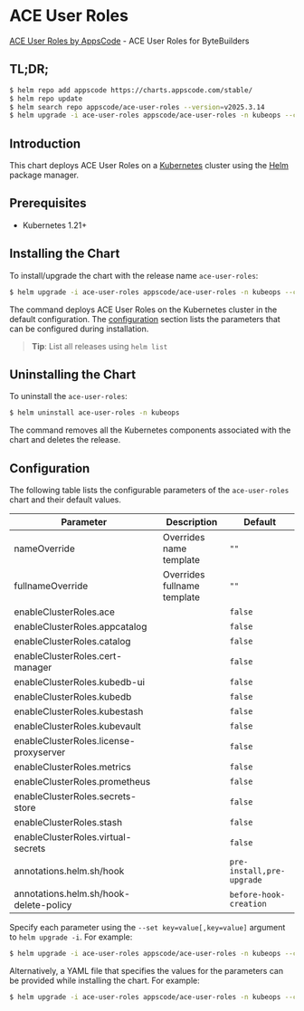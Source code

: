 # ACE User Roles

[ACE User Roles by AppsCode](https://github.com/kubeops/ui-server) - ACE User Roles for ByteBuilders

## TL;DR;

```bash
$ helm repo add appscode https://charts.appscode.com/stable/
$ helm repo update
$ helm search repo appscode/ace-user-roles --version=v2025.3.14
$ helm upgrade -i ace-user-roles appscode/ace-user-roles -n kubeops --create-namespace --version=v2025.3.14
```

## Introduction

This chart deploys ACE User Roles on a [Kubernetes](http://kubernetes.io) cluster using the [Helm](https://helm.sh) package manager.

## Prerequisites

- Kubernetes 1.21+

## Installing the Chart

To install/upgrade the chart with the release name `ace-user-roles`:

```bash
$ helm upgrade -i ace-user-roles appscode/ace-user-roles -n kubeops --create-namespace --version=v2025.3.14
```

The command deploys ACE User Roles on the Kubernetes cluster in the default configuration. The [configuration](#configuration) section lists the parameters that can be configured during installation.

> **Tip**: List all releases using `helm list`

## Uninstalling the Chart

To uninstall the `ace-user-roles`:

```bash
$ helm uninstall ace-user-roles -n kubeops
```

The command removes all the Kubernetes components associated with the chart and deletes the release.

## Configuration

The following table lists the configurable parameters of the `ace-user-roles` chart and their default values.

|               Parameter                |         Description         |               Default                |
|----------------------------------------|-----------------------------|--------------------------------------|
| nameOverride                           | Overrides name template     | <code>""</code>                      |
| fullnameOverride                       | Overrides fullname template | <code>""</code>                      |
| enableClusterRoles.ace                 |                             | <code>false</code>                   |
| enableClusterRoles.appcatalog          |                             | <code>false</code>                   |
| enableClusterRoles.catalog             |                             | <code>false</code>                   |
| enableClusterRoles.cert-manager        |                             | <code>false</code>                   |
| enableClusterRoles.kubedb-ui           |                             | <code>false</code>                   |
| enableClusterRoles.kubedb              |                             | <code>false</code>                   |
| enableClusterRoles.kubestash           |                             | <code>false</code>                   |
| enableClusterRoles.kubevault           |                             | <code>false</code>                   |
| enableClusterRoles.license-proxyserver |                             | <code>false</code>                   |
| enableClusterRoles.metrics             |                             | <code>false</code>                   |
| enableClusterRoles.prometheus          |                             | <code>false</code>                   |
| enableClusterRoles.secrets-store       |                             | <code>false</code>                   |
| enableClusterRoles.stash               |                             | <code>false</code>                   |
| enableClusterRoles.virtual-secrets     |                             | <code>false</code>                   |
| annotations.helm.sh/hook               |                             | <code>pre-install,pre-upgrade</code> |
| annotations.helm.sh/hook-delete-policy |                             | <code>before-hook-creation</code>    |


Specify each parameter using the `--set key=value[,key=value]` argument to `helm upgrade -i`. For example:

```bash
$ helm upgrade -i ace-user-roles appscode/ace-user-roles -n kubeops --create-namespace --version=v2025.3.14 --set annotations.helm.sh/hook=pre-install,pre-upgrade
```

Alternatively, a YAML file that specifies the values for the parameters can be provided while
installing the chart. For example:

```bash
$ helm upgrade -i ace-user-roles appscode/ace-user-roles -n kubeops --create-namespace --version=v2025.3.14 --values values.yaml
```
